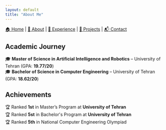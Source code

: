 ```yaml
---
layout: default
title: "About Me"
---
```


<style>
.btn {
    display: none !important;
}
</style>

[🏠 Home](./) | [📖 About](./about) | [💼 Experience](./experience) | [🚀 Projects](./projects) | [📬 Contact](./contacts)


## Academic Journey  
🎓 **Master of Science in Artificial Intelligence and Robotics** – University of Tehran (GPA: **19.77/20**)  
🎓 **Bachelor of Science in Computer Engineering** – University of Tehran (GPA: **18.62/20**)

## Achievements  
🏆 Ranked **1st** in Master’s Program at **University of Tehran**  
🏆 Ranked **5st** in Bachelor's Program at **University of Tehran**  
🏆 Ranked **5th** in National Computer Engineering Olympiad  

